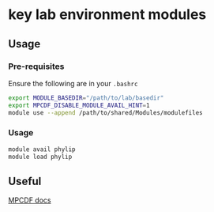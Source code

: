 # key lab environment modules

## Usage

### Pre-requisites

Ensure the following are in your `.bashrc`

```bash
export MODULE_BASEDIR="/path/to/lab/basedir"
export MPCDF_DISABLE_MODULE_AVAIL_HINT=1
module use --append /path/to/shared/Modules/modulefiles
```

### Usage

```bash
module avail phylip
module load phylip
```

## Useful

[MPCDF docs](https://docs.mpcdf.mpg.de/doc/computing/software/environment-modules.html)